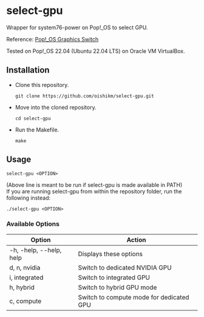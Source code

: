 # select-gpu
Wrapper for system76-power on Pop!_OS to select GPU.  
  
Reference: <a href="https://support.system76.com/articles/graphics-switch-pop/#from-the-command-line" target="_blank">Pop!_OS Graphics Switch</a>  
  
Tested on Pop!_OS 22.04 (Ubuntu 22.04 LTS) on Oracle VM VirtualBox.  
  
## Installation
- Clone this repository.
  ```
  git clone https://github.com/oishikm/select-gpu.git
  ```
- Move into the cloned repository.
  ```
  cd select-gpu
  ```
- Run the Makefile.
  ```
  make
  ```

## Usage

```select-gpu <OPTION>```  
  
(Above line is meant to be run if select-gpu is made available in PATH)  
If you are running select-gpu from within the repository folder, run the following instead:
  
```./select-gpu <OPTION>```  

### Available Options
  
| Option | Action |
|--------|--------|
|-h, -help, --help, help|Displays these options|
|d, n, nvidia|Switch to dedicated NVIDIA GPU|
|i, integrated|Switch to integrated GPU|
|h, hybrid|Switch to hybrid GPU mode|
|c, compute|Switch to compute mode for dedicated GPU|